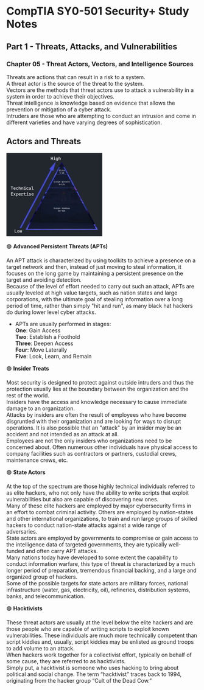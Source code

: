 # CompTIA SY0-501 Security+ Study Notes

## Part 1 - Threats, Attacks, and Vulnerabilities  
### Chapter 05 - Threat Actors, Vectors, and Intelligence Sources

Threats are actions that can result in a risk to a system.  
A threat actor is the source of the threat to the system.  
Vectors are the methods that threat actors use to attack a vulnerability in a system in order to achieve their objectives.  
Threat intelligence is knowledge based on evidence that allows the prevention or mitigation of a cyber attack.  
Intruders are those who are attempting to conduct an intrusion and come in different varieties and have varying degrees of sophistication.  

## **Actors and Threats**

<img src="https://raw.githubusercontent.com/DelfinoRT/CompTIA-Sec-SY0-601-In-Depth-Study-Notes/main/Part%201%20-%20Threats%2C%20Attacks%2C%20and%20Vulnerabilities/Distribution%20of%20attacker%20skills.png" width="50%" title="Intro Card" alt="Intro Card">

🟢 **Advanced Persistent Threats (APTs)**  

An APT attack is characterized by using toolkits to achieve a presence on a target network and then, instead of just moving to steal information, it focuses on the long game by maintaining a persistent presence on the target and avoiding detection.  
Because of the level of effort needed to carry out such an attack, APTs are usually leveled at high value targets, such as nation states and large corporations, with the ultimate goal of stealing information over a long period of time, rather than simply "hit and run", as many black hat hackers do during lower level cyber attacks.   
* APTs are usually performed in stages:  
    **One**: Gain Access  
    **Two**: Establish a Foothold  
    **Three**: Deepen Access  
    **Four**: Move Laterally  
    **Five**: Look, Learn, and Remain  

🟢 **Insider Treats**  

Most security is designed to protect against outside intruders and thus the protection usually lies at the boundary between the organization and the rest of the world.  
Insiders have the access and knowledge necessary to cause immediate damage to an organization.  
Attacks by insiders are often the result of employees who have become disgruntled with their organization and are looking for ways to disrupt operations. It is also possible that an "attack" by an insider may be an accident and not intended as an attack at all.  
Employees are not the only insiders who organizations need to be concerned about. Often numerous other individuals have physical access to company facilities such as contractors or partners, custodial crews, maintenance crews, etc.  

🟢 **State Actors**  

At the top of the spectrum are those highly technical individuals referred to as elite hackers, who not only have the ability to write scripts that exploit vulnerabilities but also are capable of discovering new ones.  
Many of these elite hackers are employed by major cybersecurity firms in an effort to combat criminal activity. Others are employed by nation-states and other international organizations, to train and run large groups of skilled hackers to conduct nation-state attacks against a wide range of adversaries.  
State actors are employed by governments to compromise or gain access to the intelligence data of targeted governments, they are typically well-funded and often carry APT attacks.  
Many nations today have developed to some extent the capability to conduct information warfare, this type of threat is characterized by a much longer period of preparation, tremendous financial backing, and a large and organized group of hackers.  
Some of the possible targets for state actors are military forces, national infrastructure (water, gas, electricity, oil), refineries, distribution systems, banks, and telecommunication. 

🟢 **Hacktivists**  

These threat actors are usually at the level below the elite hackers and are those people who are capable of writing scripts to exploit known vulnerabilities. These individuals are much more technically competent than script kiddies and, usually, script kiddies may be enlisted as ground troops to add volume to an attack.  
When hackers work together for a collectivist effort, typically on behalf of some cause, they are referred to as hacktivists.  
Simply put, a hacktivist is someone who uses hacking to bring about political and social change. The term “hacktivist” traces back to 1994, originating from the hacker group “Cult of the Dead Cow.”  

